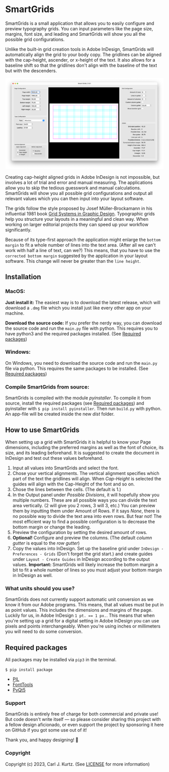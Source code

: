 # SmartGrids

SmartGrids is a small application that allows you to easily configure and preview typography grids.
You can input parameters like the page size, margins, font size, and leading and SmartGrids will show you all the possible grid configurations.

Unlike the built-in grid creation tools in Adobe InDesign, SmartGrids will automatically align the grid to your body copy. The gridlines can be aligned with the cap-height, ascender, or x-height of the text. It also allows for a baseline shift so that the gridlines don't align with the baseline of the text but with the descenders.

![preview image](assets/readme_image-1.png)

Creating cap-height aligned grids in Adobe InDesign is not impossible, but involves a lot of trial and error and manual measuring. The applications allow you to skip the tedious guesswork and manual calculations. SmartGrids will show you all possible grid configurations and output all relevant values which you can then input into your layout software.

The grids follow the style proposed by Josef Müller-Brockamann in his influential 1981 book [Grid Systems in Graphic Design](https://books.google.de/books/about/Grid_Systems_in_Graphic_Design_a_Visual.html?id=YOgtwAEACAAJ&redir_esc=y). Typographic grids help you structure your layouts in a meaningful and clean way. When working on larger editorial projects they can speed up your workflow significantly.

Because of its type-first approach the application might enlarge the ```bottom margin``` to fit a whole number of lines into the text area. (After all we can't work with half a line of text, can we?) This means, that you have to use the ```corrected bottom margin``` suggested by the application in your layout software. This change will never be greater than the ```line height```.

## Installation
### MacOS:
**Just install it:**
The easiest way is to download the latest release, which will download a ```.dmg``` file which you install just like every other app on your machine.

**Download the source code:**
If you prefer the nerdy way, you can download the source code and run the ```main.py``` file with python.
This requires you to have python3 and the required packages installed. (See [Required packages](##Required-packages))

### Windows:
On Windows, you need to download the source code and run the ```main.py``` file via python. This requires the same packages to be installed. (See [Required packages](##Required-packages))

### Compile SmartGrids from source:
SmartGrids is compiled with the module _pyinstaller_. To compile it from source, install the required packages (see [Required packages](##Required-packages)) and pyinstaller with ```$ pip install pyinstaller```.
Then run ```build.py``` with python. An app-file will be created inside the new _dist_ folder.

## How to use SmartGrids
When setting up a grid with SmartGrids it is helpful to know your Page dimensions, including the preferred margins as well as the font of choice, its size, and its leading beforehand. It is suggested to create the document in InDesign and test out these values beforehand.
1. Input all values into SmartGrids and select the font.
2. Chose your vertical alignments. The vertical alignment specifies which part of the text the gridlines will align. When _Cap-Height_ is selected the guides will align with the Cap-Height of the font and so on.
3. Chose the lines between the cells. (The default is 1.)
4. In the Output panel under _Possible Divisions_, it will hopefully show you multiple numbers. These are all possible ways you can divide the text area vertically. (2 will give you 2 rows, 3 will 3, etc.) You can preview them by inputting them under Amount of Rows. If it says _None_, there is no possible way to divide the text area into even rows. But fear not! The most efficient way to find a possible configuration is to decrease the bottom margin or change the leading.
5. Preview the configuration by setting the desired amount of rows.
6. **Optional!** Configure and preview the columns. (The default _column gutter_ is equal to the _row gutter_)
7. Copy the values into InDesign. Set up the baseline grid under ```InDesign - Preferences - Grids``` (Don't forget the grid start.) and create guides under ```Layout - Create Guides``` in InDesign according to the output values. **Important:** SmartGrids will likely increase the bottom margin a bit to fit a whole number of lines so you must adjust your bottom margin in InDesign as well.

### What units should you use?
SmartGrids does not currently support automatic unit conversion as we know it from our Adobe programs. This means, that all values must be put in as point values. This includes the dimensions and margins of the page. Luckily for us, in Adobe InDesign ```1 pt. == 1 px.```. This means that when you're setting up a grid for a digital setting in Adobe InDesign you can use pixels and points interchangeably. When you're using inches or millimeters you will need to do some conversion.

## Required packages
All packages may be installed via ```pip3``` in the terminal.

````$ pip install package````

- [PIL](https://pypi.org/project/Pillow/)
- [FontTools](https://pypi.org/project/fonttools/)
- [PyQt5](https://pypi.org/project/PyQt5/)

### Support
SmartGrids is entirely free of charge for both commercial and private use! But code doesn't write itself — so please consider sharing this project with a fellow design aficionado, or even support the project by sponsoring it here on GitHub if you got some use out of it!

Thank you, and happy designing! 🥳

### Copyright
Copyright (c) 2023, Carl J. Kurtz. (See [LICENSE](LICENSE) for more information)